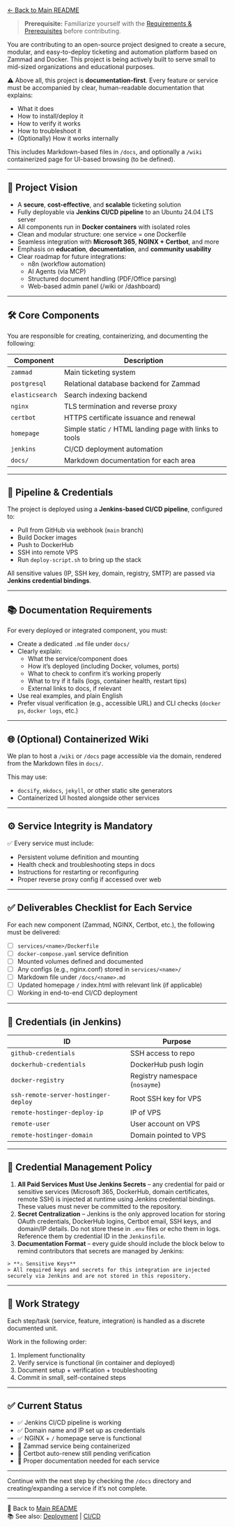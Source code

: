 [← Back to Main README](README/index.md)

> **Prerequisite:** Familiarize yourself with the [Requirements & Prerequisites](README/index.md#-requirements--prerequisites) before contributing.

You are contributing to an open-source project designed to create a secure, modular, and easy-to-deploy ticketing and automation platform based on Zammad and Docker. This project is being actively built to serve small to mid-sized organizations and educational purposes.

⚠️ Above all, this project is **documentation-first**. Every feature or service must be accompanied by clear, human-readable documentation that explains:
- What it does
- How to install/deploy it
- How to verify it works
- How to troubleshoot it
- (Optionally) How it works internally

This includes Markdown-based files in `/docs`, and optionally a `/wiki` containerized page for UI-based browsing (to be defined).

---

## 🎯 Project Vision

- A **secure**, **cost-effective**, and **scalable** ticketing solution
- Fully deployable via **Jenkins CI/CD pipeline** to an Ubuntu 24.04 LTS server
- All components run in **Docker containers** with isolated roles
- Clean and modular structure: one service = one Dockerfile
- Seamless integration with **Microsoft 365**, **NGINX + Certbot**, and more
- Emphasis on **education**, **documentation**, and **community usability**
- Clear roadmap for future integrations:
  - n8n (workflow automation)
  - AI Agents (via MCP)
  - Structured document handling (PDF/Office parsing)
  - Web-based admin panel (/wiki or /dashboard)

---

## 🛠️ Core Components

You are responsible for creating, containerizing, and documenting the following:

| Component        | Description   |
|------------------|--------------|
| `zammad`         | Main ticketing system   |
| `postgresql`     | Relational database backend for Zammad   |
| `elasticsearch`  | Search indexing backend   |
| `nginx`          | TLS termination and reverse proxy   |
| `certbot`        | HTTPS certificate issuance and renewal   |
| `homepage`       | Simple static `/` HTML landing page with links to tools   |
| `jenkins`        | CI/CD deployment automation   |
| `docs/`          | Markdown documentation for each area   |

---

## 🔁 Pipeline & Credentials

The project is deployed using a **Jenkins-based CI/CD pipeline**, configured to:
- Pull from GitHub via webhook (`main` branch)
- Build Docker images
- Push to DockerHub
- SSH into remote VPS
- Run `deploy-script.sh` to bring up the stack

All sensitive values (IP, SSH key, domain, registry, SMTP) are passed via **Jenkins credential bindings**.

---

## 📚 Documentation Requirements

For every deployed or integrated component, you must:
- Create a dedicated `.md` file under `docs/`
- Clearly explain:
  - What the service/component does
  - How it’s deployed (including Docker, volumes, ports)
  - What to check to confirm it’s working properly
  - What to try if it fails (logs, container health, restart tips)
  - External links to docs, if relevant
- Use real examples, and plain English
- Prefer visual verification (e.g., accessible URL) and CLI checks (`docker ps`, `docker logs`, etc.)

---

## 🌐 (Optional) Containerized Wiki

We plan to host a `/wiki` or `/docs` page accessible via the domain, rendered from the Markdown files in `docs/`.

This may use:
- `docsify`, `mkdocs`, `jekyll`, or other static site generators
- Containerized UI hosted alongside other services

---

## ⚙️ Service Integrity is Mandatory

✅ Every service must include:
- Persistent volume definition and mounting
- Health check and troubleshooting steps in docs
- Instructions for restarting or reconfiguring
- Proper reverse proxy config if accessed over web

---

## ✅ Deliverables Checklist for Each Service

For each new component (Zammad, NGINX, Certbot, etc.), the following must be delivered:
- [ ] `services/<name>/Dockerfile`
- [ ] `docker-compose.yaml` service definition
- [ ] Mounted volumes defined and documented
- [ ] Any configs (e.g., nginx.conf) stored in `services/<name>/`
- [ ] Markdown file under `/docs/<name>.md`
- [ ] Updated homepage `/` index.html with relevant link (if applicable)
- [ ] Working in end-to-end CI/CD deployment

---

## 🔐 Credentials (in Jenkins)

| ID                          | Purpose                         |
|-----------------------------|---------------------------------|
| `github-credentials`        | SSH access to repo              |
| `dockerhub-credentials`     | DockerHub push login            |
| `docker-registry`           | Registry namespace (`nosayme`) |
| `ssh-remote-server-hostinger-deploy` | Root SSH key for VPS |
| `remote-hostinger-deploy-ip`| IP of VPS                       |
| `remote-user`               | User account on VPS             |
| `remote-hostinger-domain`   | Domain pointed to VPS           |

---

## 🔐 Credential Management Policy

1. **All Paid Services Must Use Jenkins Secrets** – any credential for paid or sensitive services (Microsoft 365, DockerHub, domain certificates, remote SSH) is injected at runtime using Jenkins credential bindings. These values must never be committed to the repository.
2. **Secret Centralization** – Jenkins is the only approved location for storing OAuth credentials, DockerHub logins, Certbot email, SSH keys, and domain/IP details. Do not store these in `.env` files or echo them in logs. Reference them by credential ID in the `Jenkinsfile`.
3. **Documentation Format** – every guide should include the block below to remind contributors that secrets are managed by Jenkins:

```
> **⚠️ Sensitive Keys**
> All required keys and secrets for this integration are injected securely via Jenkins and are not stored in this repository.
```

---

## 🚧 Work Strategy

Each step/task (service, feature, integration) is handled as a discrete documented unit.

Work in the following order:
1. Implement functionality
2. Verify service is functional (in container and deployed)
3. Document setup + verification + troubleshooting
4. Commit in small, self-contained steps

---

## ✅ Current Status

- ✅ Jenkins CI/CD pipeline is working
- ✅ Domain name and IP set up as credentials
- ✅ NGINX + `/` homepage serve is functional
- 🔧 Zammad service being containerized
- 🔧 Certbot auto-renew still pending verification
- 🔧 Proper documentation needed for each service

---

Continue with the next step by checking the `/docs` directory and creating/expanding a service if it’s not complete.

---
🔗 Back to [Main README](README/index.md)  
📚 See also: [Deployment](deployment.md) | [CI/CD](ci-cd-pipeline.md)
